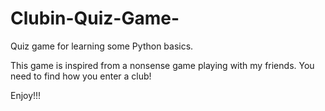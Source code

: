 # Clubin-Quiz-Game-
Quiz game for learning some Python basics. 

This game is inspired from a nonsense game playing with my friends.
You need to find how you enter a club!

Enjoy!!! 
